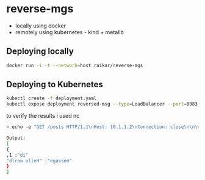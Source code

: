 reverse-mgs
================

* locally using docker
* remotely using kubernetes - kind + metallb

Deploying locally
-----------------
```bash
docker run -i -t --network=host raikar/reverse-mgs 
```

Deploying to Kubernetes
-----------------------
```bash
kubectl create -f deployment.yaml
kubectl expose deployment reversed-msg --type=LoadBalancer --port=8083 --target-port=8083
```

to verify the results i used nc

```bash
> echo -e "GET /posts HTTP/1.1\nHost: 10.1.1.2\nConnection: close\n\n\n\n" | nc 172.18.0.22 8083

Output:
[
{
,1 :"di"
"dlrow olleH" :"egassem"
}
]


```
